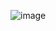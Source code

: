 ![image](https://github.com/deividcuello/circular-progress/assets/112868702/15ba7fe5-1084-48a0-92c3-fbf0fb0e56ac)
